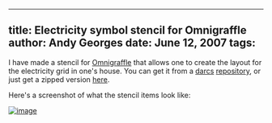 -----
title:  Electricity symbol stencil for Omnigraffle
author: Andy Georges
date: June 12, 2007
tags: 
-----







I have made a stencil for
[Omnigraffle](http://www.omnigroup.com/applications/omnigraffle/) that
allows one to create the layout for the electricity grid in one's house.
You can get it from a [darcs](http://darcs.org/)
[repository](http://itkovian.net/darcs/omnigraffle_electricity_stencil),
or just get a zipped version
[here](http://itkovian.net/base/files/omnigraffle_electricity_stencil.zip).


Here's a screenshot of what the stencil items look like:


[![image](87E714AE-A771-4455-81BD-F64336256B2E-1.png)](http://www.flickr.com/photos/itkovian/542285693/)




